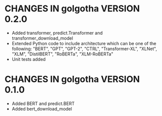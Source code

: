 # CHANGES IN golgotha VERSION 0.2.0

- Added transformer, predict.Transformer and transformer_download_model
- Extended Python code to include architecture which can be one of the following: "BERT", "GPT", "GPT-2", "CTRL", "Transformer-XL", "XLNet", "XLM", "DistilBERT", "RoBERTa", "XLM-RoBERTa"
- Unit tests added 
  
# CHANGES IN golgotha VERSION 0.1.0

- Added BERT and predict.BERT
- Added bert_download_model
